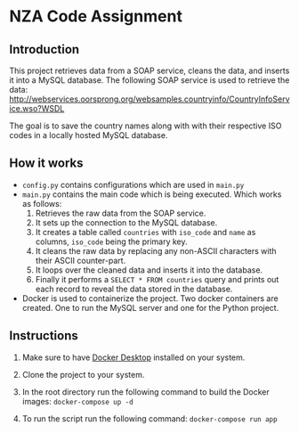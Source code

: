 # NZA Code Assignment
## Introduction
This project retrieves data from a SOAP service, cleans the data, and inserts it into a MySQL database.
The following SOAP service is used to retrieve the data: http://webservices.oorsprong.org/websamples.countryinfo/CountryInfoService.wso?WSDL

The goal is to save the country names along with with their respective ISO codes in a locally hosted MySQL database.

## How it works
- `config.py` contains configurations which are used in `main.py`
- `main.py` contains the main code which is being executed. Which works as follows:
  1. Retrieves the raw data from the SOAP service.
  2. It sets up the connection to the MySQL database.
  3. It creates a table called `countries` with `iso_code` and `name` as columns, `iso_code` being the primary key.
  4. It cleans the raw data by replacing any non-ASCII characters with their ASCII counter-part.
  5. It loops over the cleaned data and inserts it into the database.
  6. Finally it performs a `SELECT * FROM countries` query and prints out each record to reveal the data stored in the database.
- Docker is used to containerize the project. Two docker containers are created. One to run the MySQL server and one for the Python project.

## Instructions
1. Make sure to have [Docker Desktop](https://www.docker.com/) installed on your system.

2. Clone the project to your system.

3. In the root directory run the following command to build the Docker images: `docker-compose up -d`

4. To run the script run the following command: `docker-compose run app`